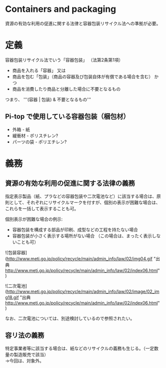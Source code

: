 # Containers and packaging

資源の有効な利用の促進に関する法律と容器包装リサイクル法への準拠が必要。


# 定義

容器包装リサイクル法でいう「容器包装」 （法第2条第1項）
* 商品を入れる「容器」  又は
* 商品を包む「包装」（商品の容器及び包装自体が有償である場合を含む） かつ
* 商品を消費したり商品と分離した場合に不要となるもの

つまり、 '''(容器 | 包装) & 不要となるもの'''

## Pi-top で使用している容器包装（梱包材）
* 外箱 - 紙
* 緩衝材 - ポリスチレン?
* パーツの袋 - ポリエチレン?

# 義務

## 資源の有効な利用の促進に関する法律の義務

指定表示製品（紙、プラなどの容器包装や二次電池など）に該当する場合は、原則として、それぞれにリサイクルマークを付すが、個別の表示が困難な場合は、これらを一括して表示することも可。


個別表示が困難な場合の例示:

* 容器包装を構成する部品が印刷、成型などの工程を持たない場合
* 容器包装が小さく表示する場所がない場合 （この場合は、まったく表示しないことも可）


![包装容器] (http://www.meti.go.jp/policy/recycle/main/admin_info/law/02/img04.gif "出典 http://www.meti.go.jp/policy/recycle/main/admin_info/law/02/index06.html")

![二次電池] (http://www.meti.go.jp/policy/recycle/main/admin_info/law/02/image/02_img18.gif  "出典 http://www.meti.go.jp/policy/recycle/main/admin_info/law/02/index06.html")

なお、二次電池については、別途検討しているので参照されたい。

## 容リ法の義務

特定事業者等に該当する場合は、紙などのリサイクルの義務も生じる。（一定数量の製造販売で該当）
<BR>→今回は、対象外。

